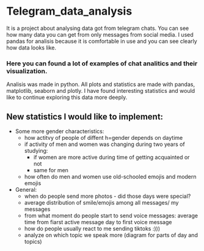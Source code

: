  # Telegram_data_analysis
It is a project about analysing data got from telegram chats. You can see how many data you can get from only messages from social media.
I used pandas for analisis because it is comfortable in use and you can see clearly how data looks like.

### Here you can found a lot of examples of chat analitics and their visualization.
Analisis was made in python.
All plots and statistics are made with pandas, matplotlib, seaborn and plotly.
I have found interesting statistics and would like to continue exploring this data more deeply.

## New statistics I would like to implement:
* Some more gender characteristics:
   * how actitvy of people of diffent h=gender depends on daytime
   * if activity of men and women was changing during two years of studying:
     - if women are more active during time of getting acquainted or not
     - same for men
   * how often do men and women use old-schooled emojis and modern emojis
* General:
   * when do people send more photos - did those days were special?
   * average distribution of smile/emojis among all messages/ my messages
   * from what moment do people start to send voice messages: average time from fiarst active message day to first voice message
   * how do people usually react to me sending tiktoks :)))
   * analyze on which topic we speak more (diagram for parts of day and topics)
   
   
   
